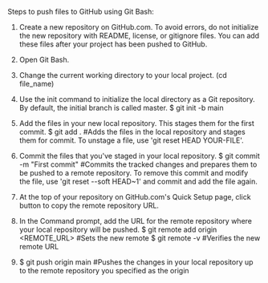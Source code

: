 Steps to push files to GitHub using Git Bash:

1. Create a new repository on GitHub.com. To avoid errors, do not initialize the new repository with README, license, or gitignore files. 
   You can add these files after your project has been pushed to GitHub.
   
2. Open Git Bash.

3. Change the current working directory to your local project. (cd file_name)

4. Use the init command to initialize the local directory as a Git repository. By default, the initial branch is called master.
   $ git init -b main
   
5. Add the files in your new local repository. This stages them for the first commit.
   $ git add .
   #Adds the files in the local repository and stages them for commit. To unstage a file, use 'git reset HEAD YOUR-FILE'.
   
6. Commit the files that you've staged in your local repository.
   $ git commit -m "First commit"
   #Commits the tracked changes and prepares them to be pushed to a remote repository. To remove this commit and modify the file, 
    use 'git reset --soft HEAD~1' and commit and add the file again.
    
7. At the top of your repository on GitHub.com's Quick Setup page, click button to copy the remote repository URL.

8. In the Command prompt, add the URL for the remote repository where your local repository will be pushed.
   $ git remote add origin <REMOTE_URL>
   #Sets the new remote
   $ git remote -v
   #Verifies the new remote URL
   
9. $ git push origin main
   #Pushes the changes in your local repository up to the remote repository you specified as the origin







